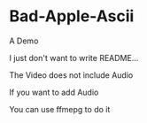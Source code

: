 # Bad-Apple-Ascii

 A Demo 
 
 I just don't want to write README...
 
 The Video does not include Audio
 
 If you want to add Audio
 
 You can use ffmepg to do it
